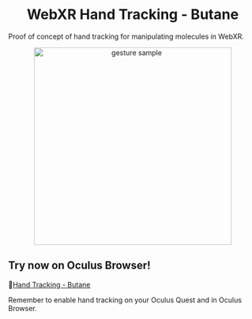 <h1 align="center">WebXR Hand Tracking - Butane</h1>

Proof of concept of hand tracking for manipulating molecules in WebXR.

<p align="center"><img width="400" alt="gesture sample" src="https://user-images.githubusercontent.com/21111451/110497312-9e3c6380-80f6-11eb-9926-b33e9029a65f.gif"></p>


## Try now on Oculus Browser!

🚀[Hand Tracking - Butane](https://fcor.github.io/hand-tracking-butane/)

Remember to enable hand tracking on your Oculus Quest and in Oculus Browser.